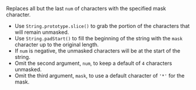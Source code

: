 Replaces all but the last `num` of characters with the specified mask character.

- Use `String.prototype.slice()` to grab the portion of the characters that will remain unmasked.
- Use `String.padStart()` to fill the beginning of the string with the `mask` character up to the original length.
- If `num` is negative, the unmasked characters will be at the start of the string.
- Omit the second argument, `num`, to keep a default of `4` characters unmasked.
- Omit the third argument, `mask`, to use a default character of `'*'` for the mask.